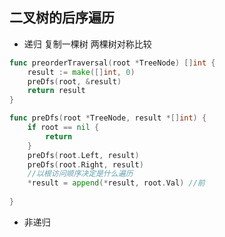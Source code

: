 ## 二叉树的后序遍历



- 递归 复制一棵树 两棵树对称比较

```go
func preorderTraversal(root *TreeNode) []int {
    result := make([]int, 0)
    preDfs(root, &result)
    return result
}

func preDfs(root *TreeNode, result *[]int) {
    if root == nil {
        return
    }
    preDfs(root.Left, result)
    preDfs(root.Right, result)
    //以根访问顺序决定是什么遍历
    *result = append(*result, root.Val) //前
    
}
```

- 非递归
```go

```